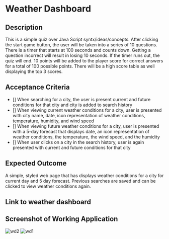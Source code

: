 # Weather Dashboard

## Description

This is a simple quiz over Java Script syntx/ideas/concepts. After clicking the start game button, the user will be taken into a series of 
10 questions. There is a timer that starts at 100 seconds and counts down. Getting a question incorrect will result in losing 10 seconds. If the timer runs out, the quiz will end. 10 points will be added to the player score for correct answers for a total of 100 possible points.
There will be a high score table as well displaying the top 3 scores. 

## Acceptance Criteria

- [] When searching for a city, the user is present current and future conditions for that city and city is added to search history
- [] When viewing current weather conditions for a city, user is presented with city name, date, icon representation of weather conditions, temperature, humidity, and wind speed
- [] When viewing future weather conditions for a city, user is presented with a 5-day forecast that displays date, an icon representation of weather conditions, the temperature, the wind speed, and the humidity
- [] When user clicks on a city in the search history, user is again presented with current and future conditions for that city

## Expected Outcome

A simple, styled web page that has displays weather conditions for a city for current day and 5 day forecast. Previous searches are saved and can be clicked to view weather conditions again. 


## Link to weather dashboard



## Screenshot of Working Application
![wd2](https://github.com/lildano50/weather-dashboard/assets/119541939/97271979-df95-4806-a128-c08396f800f0)
![wd1](https://github.com/lildano50/weather-dashboard/assets/119541939/1055be9e-b95d-4ef1-8410-665817c81d99)

